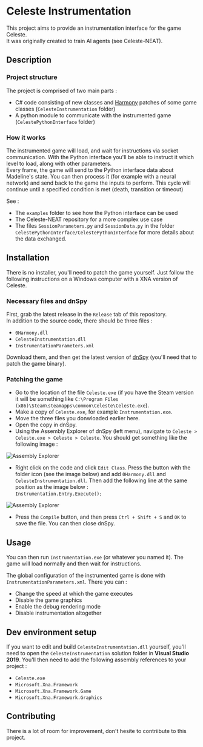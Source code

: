 # Celeste Instrumentation

This project aims to provide an instrumentation interface for the game Celeste.  
It was originally created to train AI agents (see Celeste-NEAT).

## Description

### Project structure

The project is comprised of two main parts :
* C# code consisting of new classes and [Harmony](https://github.com/pardeike/Harmony) patches of some game classes (`CelesteInstrumentation` folder)
* A python module to communicate with the instrumented game (`CelestePythonInterface` folder)

### How it works

The instrumented game will load, and wait for instructions via socket communication. With the Python interface you'll be able to instruct it which level to load, along with other parameters.  
Every frame, the game will send to the Python interface data about Madeline's state. You can then process it (for example with a neural network) and send back to the game the inputs to perform. This cycle will continue until a specified condition is met (death, transition or timeout)  

See :
* The `examples` folder to see how the Python interface can be used
* The Celeste-NEAT repository for a more complex use case
* The files `SessionParameters.py` and `SessionData.py` in the folder `CelestePythonInterface/CelestePythonInterface` for more details about the data exchanged.

## Installation

There is no installer, you'll need to patch the game yourself. Just follow the following instructions on a Windows computer with a XNA version of Celeste.

### Necessary files and dnSpy

First, grab the latest release in the `Release` tab of this repository.  
In addition to the source code, there should be three files :
* `0Harmony.dll`
* `CelesteInstrumentation.dll`
* `InstrumentationParameters.xml`

Download them, and then get the latest version of [dnSpy](https://github.com/dnSpyEx/dnSpy/releases) (you'll need that to patch the game binary).

### Patching the game

* Go to the location of the file `Celeste.exe` (if you have the Steam version it will be something like `C:\Program Files (x86)\Steam\steamapps\common\Celeste\Celeste.exe`).
* Make a copy of `Celeste.exe`, for example `Instrumentation.exe`.
* Move the three files you donwloaded earlier here.
* Open the copy in dnSpy.
* Using the Assembly Explorer of dnSpy (left menu), navigate to `Celeste > Celeste.exe > Celeste > Celeste`. You should get something like the following image :

![Assembly Explorer](https://i.imgur.com/MFFFMRp.png)

* Right click on the code and click `Edit Class`. Press the button with the folder icon (see the image below) and add `0Harmony.dll` and `CelesteInstrumentation.dll`. Then add the following line at the same position as the image below :  
`Instrumentation.Entry.Execute();`

![Assembly Explorer](https://i.imgur.com/DF5OFLh.png)

* Press the `Compile` button, and then press `Ctrl + Shift + S` and `OK` to save the file. You can then close dnSpy. 

## Usage

You can then run `Instrumentation.exe` (or whatever you named it). The game will load normally and then wait for instructions.

The global configuration of the instrumented game is done with `InstrumentationParameters.xml`. There you can :
* Change the speed at which the game executes
* Disable the game graphics
* Enable the debug rendering mode
* Disable instrumentation altogether

## Dev environment setup

If you want to edit and build `CelesteInstrumentation.dll` yourself, you'll need to open the `CelesteInstrumentation` solution folder in **Visual Studio 2019**. You'll then need to add the following assembly references to your project :
* `Celeste.exe`
* `Microsoft.Xna.Framework`
* `Microsoft.Xna.Framework.Game`
* `Microsoft.Xna.Framework.Graphics`

## Contributing

There is a lot of room for improvement, don't hesite to contriibute to this project.